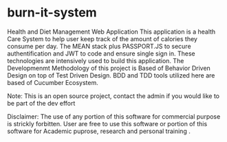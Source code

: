 # burn-it-system
Health and Diet Management Web Application
This application is a health Care System to help user keep track of the amount of calories they consume per day. 
The MEAN stack plus PASSPORT.JS to secure authentification and JWT to code and ensure single sign in. These technologies are  intensively used to build this application. 
The Developmenmt Methodology of this project is Based of Behavior Driven Design on top of Test Driven Design.
BDD and TDD tools utilized here are based of Cucumber Ecosystem. 

Note: This is an open source project, contact the admin if you would like to be part of the dev effort

Disclaimer: The use of any portion of this software for commercial purpose is strickly forbitten. User are free to use this software or portion
of this software for Academic puprose, research and personal training . 
